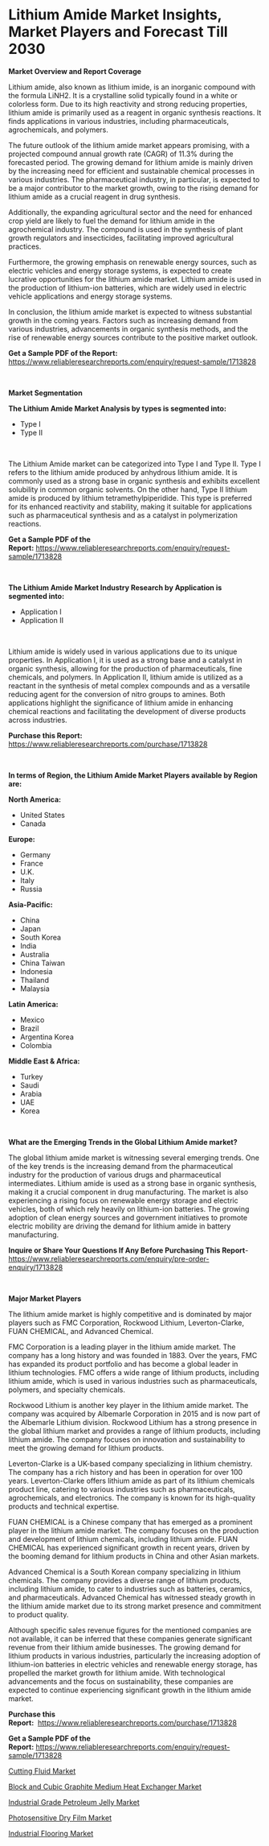 <p><h1>Lithium Amide Market Insights, Market Players and Forecast Till 2030</h1></p><p><strong>Market Overview and Report Coverage</strong></p>
<p><p>Lithium amide, also known as lithium imide, is an inorganic compound with the formula LiNH2. It is a crystalline solid typically found in a white or colorless form. Due to its high reactivity and strong reducing properties, lithium amide is primarily used as a reagent in organic synthesis reactions. It finds applications in various industries, including pharmaceuticals, agrochemicals, and polymers.</p><p>The future outlook of the lithium amide market appears promising, with a projected compound annual growth rate (CAGR) of 11.3% during the forecasted period. The growing demand for lithium amide is mainly driven by the increasing need for efficient and sustainable chemical processes in various industries. The pharmaceutical industry, in particular, is expected to be a major contributor to the market growth, owing to the rising demand for lithium amide as a crucial reagent in drug synthesis.</p><p>Additionally, the expanding agricultural sector and the need for enhanced crop yield are likely to fuel the demand for lithium amide in the agrochemical industry. The compound is used in the synthesis of plant growth regulators and insecticides, facilitating improved agricultural practices.</p><p>Furthermore, the growing emphasis on renewable energy sources, such as electric vehicles and energy storage systems, is expected to create lucrative opportunities for the lithium amide market. Lithium amide is used in the production of lithium-ion batteries, which are widely used in electric vehicle applications and energy storage systems.</p><p>In conclusion, the lithium amide market is expected to witness substantial growth in the coming years. Factors such as increasing demand from various industries, advancements in organic synthesis methods, and the rise of renewable energy sources contribute to the positive market outlook.</p></p>
<p><strong>Get a Sample PDF of the Report:</strong> <a href="https://www.reliableresearchreports.com/enquiry/request-sample/1713828">https://www.reliableresearchreports.com/enquiry/request-sample/1713828</a></p>
<p>&nbsp;</p>
<p><strong>Market Segmentation</strong></p>
<p><strong>The Lithium Amide Market Analysis by types is segmented into:</strong></p>
<p><ul><li>Type I</li><li>Type II</li></ul></p>
<p>&nbsp;</p>
<p><p>The Lithium Amide market can be categorized into Type I and Type II. Type I refers to the lithium amide produced by anhydrous lithium amide. It is commonly used as a strong base in organic synthesis and exhibits excellent solubility in common organic solvents. On the other hand, Type II lithium amide is produced by lithium tetramethylpiperidide. This type is preferred for its enhanced reactivity and stability, making it suitable for applications such as pharmaceutical synthesis and as a catalyst in polymerization reactions.</p></p>
<p><strong>Get a Sample PDF of the Report:</strong>&nbsp;<a href="https://www.reliableresearchreports.com/enquiry/request-sample/1713828">https://www.reliableresearchreports.com/enquiry/request-sample/1713828</a></p>
<p>&nbsp;</p>
<p><strong>The Lithium Amide Market Industry Research by Application is segmented into:</strong></p>
<p><ul><li>Application I</li><li>Application II</li></ul></p>
<p>&nbsp;</p>
<p><p>Lithium amide is widely used in various applications due to its unique properties. In Application I, it is used as a strong base and a catalyst in organic synthesis, allowing for the production of pharmaceuticals, fine chemicals, and polymers. In Application II, lithium amide is utilized as a reactant in the synthesis of metal complex compounds and as a versatile reducing agent for the conversion of nitro groups to amines. Both applications highlight the significance of lithium amide in enhancing chemical reactions and facilitating the development of diverse products across industries.</p></p>
<p><strong>Purchase this Report:</strong>&nbsp; <a href="https://www.reliableresearchreports.com/purchase/1713828">https://www.reliableresearchreports.com/purchase/1713828</a></p>
<p>&nbsp;</p>
<p><strong>In terms of Region, the Lithium Amide Market Players available by Region are:</strong></p>
<p>
    <p> <strong> North America: </strong>
        <ul>
            <li>United States</li>
            <li>Canada</li>
        </ul>
        </p> 
    <p> <strong> Europe: </strong>
        <ul>
            <li>Germany</li>
            <li>France</li>
            <li>U.K.</li>
            <li>Italy</li>
            <li>Russia</li>
        </ul>
        </p> 
    <p> <strong> Asia-Pacific: </strong>
        <ul>
            <li>China</li>
            <li>Japan</li>
            <li>South Korea</li>
            <li>India</li>
            <li>Australia</li>
            <li>China Taiwan</li>
            <li>Indonesia</li>
            <li>Thailand</li>
            <li>Malaysia</li>
        </ul>
        </p> 
    <p> <strong> Latin America: </strong>
        <ul>
            <li>Mexico</li>
            <li>Brazil</li>
            <li>Argentina Korea</li>
            <li>Colombia</li>
        </ul>
        </p> 
    <p> <strong> Middle East & Africa: </strong>
        <ul>
            <li>Turkey</li>
            <li>Saudi</li>
            <li>Arabia</li>
            <li>UAE</li>
            <li>Korea</li>
        </ul>
    </p>
    </p>
<p>&nbsp;</p>
<p><strong>What are the Emerging Trends in the Global Lithium Amide market?</strong></p>
<p><p>The global lithium amide market is witnessing several emerging trends. One of the key trends is the increasing demand from the pharmaceutical industry for the production of various drugs and pharmaceutical intermediates. Lithium amide is used as a strong base in organic synthesis, making it a crucial component in drug manufacturing. The market is also experiencing a rising focus on renewable energy storage and electric vehicles, both of which rely heavily on lithium-ion batteries. The growing adoption of clean energy sources and government initiatives to promote electric mobility are driving the demand for lithium amide in battery manufacturing.</p></p>
<p><strong>Inquire or Share Your Questions If Any Before Purchasing This Report</strong>- <a href="https://www.reliableresearchreports.com/enquiry/pre-order-enquiry/1713828">https://www.reliableresearchreports.com/enquiry/pre-order-enquiry/1713828</a></p>
<p>&nbsp;</p>
<p><strong>Major Market Players</strong></p>
<p><p>The lithium amide market is highly competitive and is dominated by major players such as FMC Corporation, Rockwood Lithium, Leverton-Clarke, FUAN CHEMICAL, and Advanced Chemical.</p><p>FMC Corporation is a leading player in the lithium amide market. The company has a long history and was founded in 1883. Over the years, FMC has expanded its product portfolio and has become a global leader in lithium technologies. FMC offers a wide range of lithium products, including lithium amide, which is used in various industries such as pharmaceuticals, polymers, and specialty chemicals.</p><p>Rockwood Lithium is another key player in the lithium amide market. The company was acquired by Albemarle Corporation in 2015 and is now part of the Albemarle Lithium division. Rockwood Lithium has a strong presence in the global lithium market and provides a range of lithium products, including lithium amide. The company focuses on innovation and sustainability to meet the growing demand for lithium products.</p><p>Leverton-Clarke is a UK-based company specializing in lithium chemistry. The company has a rich history and has been in operation for over 100 years. Leverton-Clarke offers lithium amide as part of its lithium chemicals product line, catering to various industries such as pharmaceuticals, agrochemicals, and electronics. The company is known for its high-quality products and technical expertise.</p><p>FUAN CHEMICAL is a Chinese company that has emerged as a prominent player in the lithium amide market. The company focuses on the production and development of lithium chemicals, including lithium amide. FUAN CHEMICAL has experienced significant growth in recent years, driven by the booming demand for lithium products in China and other Asian markets.</p><p>Advanced Chemical is a South Korean company specializing in lithium chemicals. The company provides a diverse range of lithium products, including lithium amide, to cater to industries such as batteries, ceramics, and pharmaceuticals. Advanced Chemical has witnessed steady growth in the lithium amide market due to its strong market presence and commitment to product quality.</p><p>Although specific sales revenue figures for the mentioned companies are not available, it can be inferred that these companies generate significant revenue from their lithium amide businesses. The growing demand for lithium products in various industries, particularly the increasing adoption of lithium-ion batteries in electric vehicles and renewable energy storage, has propelled the market growth for lithium amide. With technological advancements and the focus on sustainability, these companies are expected to continue experiencing significant growth in the lithium amide market.</p></p>
<p><strong>Purchase this Report:</strong>&nbsp;&nbsp;<a href="https://www.reliableresearchreports.com/purchase/1713828">https://www.reliableresearchreports.com/purchase/1713828</a></p>
<p></p>
<p><strong>Get a Sample PDF of the Report:</strong>&nbsp;<a href="https://www.reliableresearchreports.com/enquiry/request-sample/1713828">https://www.reliableresearchreports.com/enquiry/request-sample/1713828</a></p>
<p><p><a href="https://www.linkedin.com/pulse/cutting-fluid-market-challenges-opportunities-growth-drivers-uzmbc/">Cutting Fluid Market</a></p><p><a href="https://medium.com/@thesjenney10210/block-and-cubic-graphite-medium-heat-exchanger-market-the-key-to-successful-business-strategy-876bf514c366">Block and Cubic Graphite Medium Heat Exchanger Market</a></p><p><a href="https://medium.com/@marvinhug741/industrial-grade-petroleum-jelly-market-focuses-on-market-share-size-and-projected-forecast-till-9ea4f7202cdf">Industrial Grade Petroleum Jelly Market</a></p><p><a href="https://www.linkedin.com/pulse/photosensitive-dry-film-market-research-report-provides-ndlvc/">Photosensitive Dry Film Market</a></p><p><a href="https://www.linkedin.com/pulse/industrial-flooring-market-challenges-opportunities-growth-9rmmc/">Industrial Flooring Market</a></p></p>